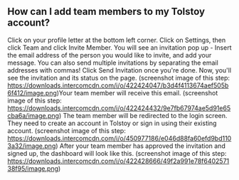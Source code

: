 ## How can I add team members to my Tolstoy account?

Click on your profile letter at the bottom left corner.
Click on Settings, then click Team and click Invite Member. 
You will see an invitation pop up - Insert the email address of the person you would like to invite, and add your message. You can also send multiple invitations by separating the email addresses with commas!
Click Send Invitation once you're done. 
Now, you'll see the invitation and its status on the page. (screenshot image of this step: https://downloads.intercomcdn.com/i/o/422424047/b3d4f4113674aef505b6f412/image.png) 
​Your team member will receive this email. (screenshot image of this step: https://downloads.intercomcdn.com/i/o/422424432/9e7fb67974ae5d91e65cba6a/image.png) 
The team member will be redirected to the login screen. They need to create an account in Tolstoy or sign in using their existing account. (screenshot image of this step: https://downloads.intercomcdn.com/i/o/450977186/e046d88fa60efd9bd1103a32/image.png)
After your team member has approved the invitation and signed up, the dashboard will look like this. (screenshot image of this step: https://downloads.intercomcdn.com/i/o/422428666/49f2a991e78f640257138f95/image.png) 
